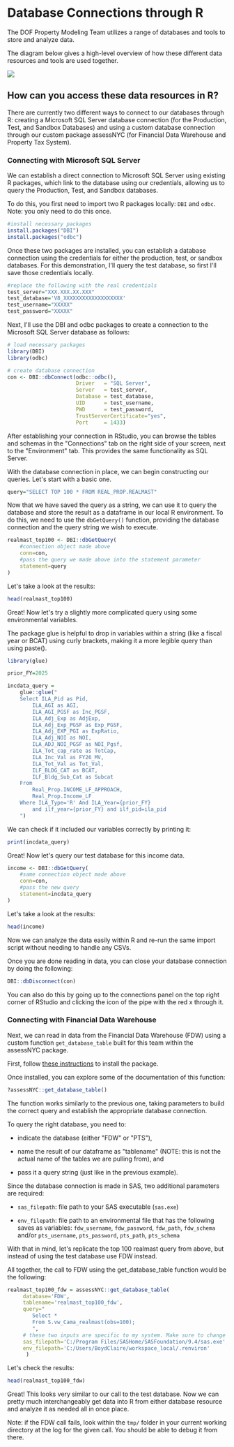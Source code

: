 # Database Connections through R

The DOF Property Modeling Team utilizes a range of databases and tools to store and analyze data.

The diagram below gives a high-level overview of how these different data resources and tools are used together.

<img src="resources/data_workflow.jpg"/>

## How can you access these data resources in R?

There are currently two different ways to connect to our databases through R: creating a Microsoft SQL Server database connection (for the Production, Test, and Sandbox Databases) and using a custom database connection through our custom package assessNYC (for Financial Data Warehouse and Property Tax System).

### Connecting with Microsoft SQL Server

We can establish a direct connection to Microsoft SQL Server using existing R packages, which link to the database using our credentials, allowing us to query the Production, Test, and Sandbox databases.

To do this, you first need to import two R packages locally: `DBI` and `odbc`. Note: you only need to do this once.

``` r
#install necessary packages
install.packages("DBI")
install.packages("odbc")
```

Once these two packages are installed, you can establish a database connection using the credentials for either the production, test, or sandbox databases. For this demonstration, I'll query the test database, so first I'll save those credentials locally.

``` r
#replace the following with the real credentials
test_server="XXX.XXX.XX.XXX"
test_database='V8_XXXXXXXXXXXXXXXXXXX'
test_username="XXXXX"
test_password="XXXXX"
```

Next, I'll use the DBI and odbc packages to create a connection to the Microsoft SQL Server database as follows:

``` r
# load necessary packages
library(DBI)
library(odbc)

# create database connection
con <- DBI::dbConnect(odbc::odbc(),
                      Driver   = "SQL Server",
                      Server   = test_server,
                      Database = test_database,
                      UID      = test_username,
                      PWD      = test_password,
                      TrustServerCertificate="yes",
                      Port     = 1433)
```

After establishing your connection in RStudio, you can browse the tables and schemas in the "Connections" tab on the right side of your screen, next to the "Environment" tab. This provides the same functionality as SQL Server.

With the database connection in place, we can begin constructing our queries. Let's start with a basic one.

``` r
query="SELECT TOP 100 * FROM REAL_PROP.REALMAST"
```

Now that we have saved the query as a string, we can use it to query the database and store the result as a dataframe in our local R environment. To do this, we need to use the `dbGetQuery()` function, providing the database connection and the query string we wish to execute.

``` r
realmast_top100 <- DBI::dbGetQuery(
    #connection object made above
    conn=con,
    #pass the query we made above into the statement parameter
    statement=query
)
```

Let's take a look at the results:

``` r
head(realmast_top100)
```

Great! Now let's try a slightly more complicated query using some environmental variables.

The package glue is helpful to drop in variables within a string (like a fiscal year or BCAT) using curly brackets, making it a more legible query than using paste().

``` r
library(glue)

prior_FY=2025

incdata_query =
    glue::glue("
    Select ILA_Pid as Pid,
        ILA_AGI as AGI,
        ILA_AGI_PGSF as Inc_PGSF,
        ILA_Adj_Exp as AdjExp,
        ILA_Adj_Exp_PGSF as Exp_PGSF,
        ILA_Adj_EXP_PGI as ExpRatio,
        ILA_Adj_NOI as NOI,
        ILA_ADJ_NOI_PGSF as NOI_Pgsf,
        ILA_Tot_cap_rate as TotCap,
        ILA_Inc_Val as FY26_MV,
        ILA_Tot_Val as Tot_Val,
        ILF_BLDG_CAT as BCAT,
        ILF_Bldg_Sub_Cat as Subcat
    From 
        Real_Prop.INCOME_LF_APPROACH, 
        Real_Prop.Income_LF
    Where ILA_Type='R' And ILA_Year={prior_FY} 
        and ilf_year={prior_FY} and ilf_pid=ila_pid
    ")
```

We can check if it included our variables correctly by printing it:

``` r
print(incdata_query)
```

Great! Now let's query our test database for this income data.

``` r
income <- DBI::dbGetQuery(
    #same connection object made above
    conn=con,
    #pass the new query
    statement=incdata_query
)
```

Let's take a look at the results:

``` r
head(income)
```

Now we can analyze the data easily within R and re-run the same import script without needing to handle any CSVs.

Once you are done reading in data, you can close your database connection by doing the following:

``` r
DBI::dbDisconnect(con)
```

You can also do this by going up to the connections panel on the top right corner of RStudio and clicking the icon of the pipe with the red x through it.

### Connecting with Financial Data Warehouse

Next, we can read in data from the Financial Data Warehouse (FDW) using a custom function `get_database_table` built for this team within the assessNYC package.

First, follow [these instructions](https://github.com/nycdepartmentoffinance/assessNYC) to install the package.

Once installed, you can explore some of the documentation of this function:

``` r
?assessNYC::get_database_table()
```

The function works similarly to the previous one, taking parameters to build the correct query and establish the appropriate database connection.

To query the right database, you need to:

-   indicate the database (either "FDW" or "PTS"),

-   name the result of our dataframe as "tablename" (NOTE: this is not the actual name of the tables we are pulling from), and

-   pass it a query string (just like in the previous example).

Since the database connection is made in SAS, two additional parameters are required:

-   `sas_filepath`: file path to your SAS executable (`sas.exe`)

-   `env_filepath`: file path to an environmental file that has the following saves as variables: `fdw_username`, `fdw_password`, `fdw_path`, `fdw_schema` and/or `pts_username`, `pts_password`, `pts_path`, `pts_schema`

With that in mind, let's replicate the top 100 realmast query from above, but instead of using the test database use FDW instead.

All together, the call to FDW using the get_database_table function would be the following:

``` r
realmast_top100_fdw = assessNYC::get_database_table(
     database='FDW',
     tablename='realmast_top100_fdw',
     query="
        Select *
        From S.vw_Cama_realmast(obs=100);
        ",
     # these two inputs are specific to my system. Make sure to change as needed
     sas_filepath='C:/Program Files/SASHome/SASFoundation/9.4/sas.exe',
     env_filepath='C:/Users/BoydClaire/workspace_local/.renviron'
      )
```

Let's check the results:

``` r
head(realmast_top100_fdw)
```

Great! This looks very similar to our call to the test database. Now we can pretty much interchangeably get data into R from either database resource and analyze it as needed all in once place.

Note: if the FDW call fails, look within the `tmp/` folder in your current working directory at the log for the given call. You should be able to debug it from there.
